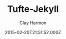 ---
title: Tufte-Jekyll
github: 'https://github.com/clayh53/tufte-jekyll'
demo: 'http://clayh53.github.io/tufte-jekyll/'
author: Clay Harmon
ssg:
  - Jekyll
cms:
  - No Cms
date: 2015-02-20T21:51:52.000Z
github_branch: master
description: >-
  Minimal Jekyll blog styled to resemble the look and layout of Edward Tufte's
  books
stale: false
---